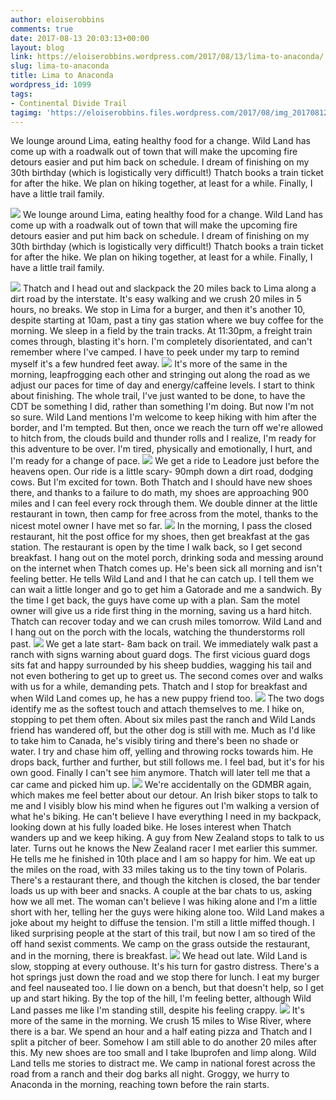 ```yaml
---
author: eloiserobbins
comments: true
date: 2017-08-13 20:03:13+00:00
layout: blog
link: https://eloiserobbins.wordpress.com/2017/08/13/lima-to-anaconda/
slug: lima-to-anaconda
title: Lima to Anaconda
wordpress_id: 1099
tags:
- Continental Divide Trail
tagimg: 'https://eloiserobbins.files.wordpress.com/2017/08/img_20170812_105127_604.jpg'
---
```


We lounge around Lima, eating healthy food for a change. Wild Land has come up with a roadwalk out of town that will make the upcoming fire detours easier and put him back on schedule. I dream of finishing on my 30th birthday (which is logistically very difficult!) Thatch books a train ticket for after the hike. We plan on hiking together, at least for a while. Finally, I have a little trail family.


[![](https://eloiserobbins.files.wordpress.com/2017/08/img_20170812_105127_604.jpg)](https://eloiserobbins.files.wordpress.com/2017/08/img_20170812_105127_604.jpg)
We lounge around Lima, eating healthy food for a change. Wild Land has come up with a roadwalk out of town that will make the upcoming fire detours easier and put him back on schedule. I dream of finishing on my 30th birthday (which is logistically very difficult!) Thatch books a train ticket for after the hike. We plan on hiking together, at least for a while. Finally, I have a little trail family.

[![](https://eloiserobbins.files.wordpress.com/2017/08/20170807_130435.jpg)](https://eloiserobbins.files.wordpress.com/2017/08/20170807_130435.jpg)
Thatch and I head out and slackpack the 20 miles back to Lima along a dirt road by the interstate. It's easy walking and we crush 20 miles in 5 hours, no breaks. We stop in Lima for a burger, and then it's another 10, despite starting at 10am, past a tiny gas station where we buy coffee for the morning. We sleep in a field by the train tracks. At 11:30pm, a freight train comes through, blasting it's horn. I'm completely disorientated, and can't remember where I've camped. I have to peek under my tarp to remind myself it's a few hundred feet away.
[![](https://eloiserobbins.files.wordpress.com/2017/08/20170807_171203.jpg)](https://eloiserobbins.files.wordpress.com/2017/08/20170807_171203.jpg)
It's more of the same in the morning, leapfrogging each other and stringing out along the road as we adjust our paces for time of day and energy/caffeine levels. I start to think about finishing. The whole trail, I've just wanted to be done, to have the CDT be something I did, rather than something I'm doing. But now I'm not so sure. Wild Land mentions I'm welcome to keep hiking with him after the border, and I'm tempted. But then, once we reach the turn off we're allowed to hitch from, the clouds build and thunder rolls and I realize, I'm ready for this adventure to be over. I'm tired, physically and emotionally, I hurt, and I'm ready for a change of pace.
[![](https://eloiserobbins.files.wordpress.com/2017/08/20170807_191140.jpg)](https://eloiserobbins.files.wordpress.com/2017/08/20170807_191140.jpg)
We get a ride to Leadore just before the heavens open. Our ride is a little scary- 90mph down a dirt road, dodging cows. But I'm excited for town. Both Thatch and I should have new shoes there, and thanks to a failure to do math, my shoes are approaching 900 miles and I can feel every rock through them. We double dinner at the little restaurant in town, then camp for free across from the motel, thanks to the nicest motel owner I have met so far.
[![](https://eloiserobbins.files.wordpress.com/2017/08/20170810_090224.jpg)](https://eloiserobbins.files.wordpress.com/2017/08/20170810_090224.jpg)
In the morning, I pass the closed restaurant, hit the post office for my shoes, then get breakfast at the gas station. The restaurant is open by the time I walk back, so I get second breakfast. I hang out on the motel porch, drinking soda and messing around on the internet when Thatch comes up. He's been sick all morning and isn't feeling better. He tells Wild Land and I that he can catch up. I tell them we can wait a little longer and go to get him a Gatorade and me a sandwich. By the time I get back, the guys have come up with a plan. Sam the motel owner will give us a ride first thing in the morning, saving us a hard hitch. Thatch can recover today and we can crush miles tomorrow. Wild Land and I hang out on the porch with the locals, watching the thunderstorms roll past. 
[![](https://eloiserobbins.files.wordpress.com/2017/08/20170810_092529.jpg)](https://eloiserobbins.files.wordpress.com/2017/08/20170810_092529.jpg)
We get a late start- 8am back on trail. We immediately walk past a ranch with signs warning about guard dogs. The first vicious guard dogs sits fat and happy surrounded by his sheep buddies, wagging his tail and not even bothering to get up to greet us. The second comes over and walks with us for a while, demanding pets. Thatch and I stop for breakfast and when Wild Land comes up, he has a new puppy friend too. 
[![](https://eloiserobbins.files.wordpress.com/2017/08/20170810_0938210.jpg)](https://eloiserobbins.files.wordpress.com/2017/08/20170810_0938210.jpg)
The two dogs identify me as the softest touch and attach themselves to me. I hike on, stopping to pet them often. About six miles past the ranch and Wild Lands friend has wandered off, but the other dog is still with me. Much as I'd like to take him to Canada, he's visibly tiring and there's been no shade or water. I try and chase him off, yelling and throwing rocks towards him. He drops back, further and further, but still follows me. I feel bad, but it's for his own good. Finally I can't see him anymore. Thatch will later tell me that a car came and picked him up.
[![](https://eloiserobbins.files.wordpress.com/2017/08/20170810_144205.jpg)](https://eloiserobbins.files.wordpress.com/2017/08/20170810_144205.jpg)
We're accidentally on the GDMBR again, which makes me feel better about our detour. An Irish biker stops to talk to me and I visibly blow his mind when he figures out I'm walking a version of what he's biking. He can't believe I have everything I need in my backpack, looking down at his fully loaded bike. He loses interest when Thatch wanders up and we keep hiking. A guy from New Zealand stops to talk to us later. Turns out he knows the New Zealand racer I met earlier this summer. He tells me he finished in 10th place and I am so happy for him.
We eat up the miles on the road, with 33 miles taking us to the tiny town of Polaris. There's a restaurant there, and though the kitchen is closed, the bar tender loads us up with beer and snacks. A couple at the bar chats to us, asking how we all met. The woman can't believe I was hiking alone and I'm a little short with her, telling her the guys were hiking alone too. Wild Land makes a joke about my height to diffuse the tension. I'm still a little miffed though. I liked surprising people at the start of this trail, but now I am so tired of the off hand sexist comments. We camp on the grass outside the restaurant, and in the morning, there is breakfast.
[![](https://eloiserobbins.files.wordpress.com/2017/08/20170812_073126.jpg)](https://eloiserobbins.files.wordpress.com/2017/08/20170812_073126.jpg)
We head out late. Wild Land is slow, stopping at every outhouse. It's his turn for gastro distress. There's a hot springs just down the road and we stop there for lunch. I eat my burger and feel nauseated too. I lie down on a bench, but that doesn't help, so I get up and start hiking. By the top of the hill, I'm feeling better, although Wild Land passes me like I'm standing still, despite his feeling crappy.
[![](https://eloiserobbins.files.wordpress.com/2017/08/20170812_081238.jpg)](https://eloiserobbins.files.wordpress.com/2017/08/20170812_081238.jpg)
It's more of the same in the morning. We crush 15 miles to Wise River, where there is a bar. We spend an hour and a half eating pizza and Thatch and I split a pitcher of beer. Somehow I am still able to do another 20 miles after this. My new shoes are too small and I take Ibuprofen and limp along. Wild Land tells me stories to distract me. We camp in national forest across the road from a ranch and their dog barks all night. Groggy, we hurry to Anaconda in the morning, reaching town before the rain starts.
